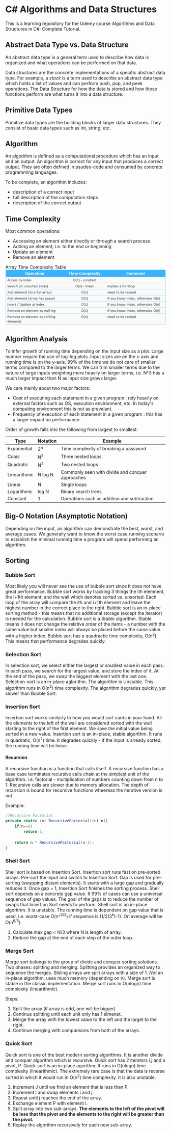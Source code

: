 # C# Algorithms and Data Structures
This is a learning repository for the Udemy course Algorithms and Data Structures in C#: Complete Tutorial.

## Abstract Data Type vs. Data Structure
An abstract data type is a general term used to describe how data is organized and what operations can be performed on that data.

Data structures are the concrete implementations of a specific abstract data type.  For example, a _stack_ is a term used to 
describe an abstract data type which holds a list of values and can perform push, pop, and peek operations.  The Data Structure for 
how the data is stored and how those functions perform are what turns it into a data structure.

## Primitive Data Types
Primitive data types are the building blocks of larger data structures.  They consist of basic data types such as int, string, etc.

## Algorithm
An algorithm is defined as a computational procedure which has an input and an output.  An algorithm is correct for any input that produces a correct output.  They are often defined in psudeo-code and consumed by concrete programming languages.

To be complete, an algorithm includes:
* description of a correct input
* full description of the computation steps
* description of the correct output

## Time Complexity 
Most common operations:
* Accessing an element either directly or through a search process
* Adding an element; i.e. to the end or beginning
* Update an element
* Remove an element 

Array Time Complexity Table
![Array Complexity](res/ArrayTimeComplexityTable.PNG)

## Algorithm Analysis
To infer growth of running time depending on the input size as a plot.  Large number require the use of log-log plots.  Input sizes are on the x-axis and running time is on the y-axis. 99% of the time we do not care of smaller terms compared to the larger terms.  We can trim smaller terms due to the nature of large inputs weighting more heavily on larger terms, i.e. N^3 has a much larger impact than N as input size grows larger.

We care mainly about two major factors: 
* Cost of executing each statement in a given program : rely heavily on external factors such as OS, execution environment, etc.  In today's computing environment this is not as prevelant.
* Frequency of execution of each statement in a given program : this has a larger impact on performance.

Order of growth falls into the following from largest to smallest:

|Type | Notation | Example |
| ---- | -------- | -------------------------------------------------- |
| Exponential | 2<sup>n</sup> | Time complexity of breaking a password|
| Cubic | N<sup>3</sup> | Three nested loops |
| Quadratic | N<sup>2</sup> | Two nested loops |
| Linearithmic | N log N | Commonly seen with divide and conquer approaches |
| Linear | N | Single loops |
| Logarithmic | log N | Binary search trees |
| Constant | 1 | Operations such as addition and subtraction |

## Big-O Notation (Asymptotic Notation)
Depending on the input, an algorithm can demonstrate the best, worst, and average cases.  We generally want to know the worst case running scenario to establish the minimal running time a program will spend performing an algorithm.

## Sorting

### Bubble Sort
Most likely you will never see the use of bubble sort since it does not have great performance.  Bubble sort works by tracking 3 things the ith elemnent, the i+1th element, and the wall which denotes sorted vs. unsorted.  Each loop of the array will compare the ith and i+1th element and leave the highest number in the correct place to the right.  Bubble sort is an in-place sorting method - this means that no additional storage (except the iterator) is needed for the calculation.  Bubble sort is a _Stable_ algorithm.  Stable means it does not change the relative order of the items - a number with the same value but smaller index will always be placed before the same value with a higher index.  Bubble sort has a quadractic time complexity, O(n<sup>2</sup>).  This means that performance degrades quickly.

### Selection Sort
In selection sort, we select either the largest or smallest value in each pass.  In each pass, we search for the largest value, and store the index of it.  At the end of the pass, we swap the biggest element with the last one.  Selection-sort is an in-place aglorithm.  The algorithm is Unstable.  This algorithm runs in O(n<sup>2</sup>) time complexity.  The algorithm degrades quickly, yet slower than Bubble Sort.

### Insertion Sort
Insertion sort works similarly to how you would sort cards in your hand. All the elements to the left of the wall are considered sorted with the wall starting to the right of the first element.  We save the initial value being sorted in a new value.  Insertion sort is an in-place, stable algorithm.  It runs in quadratic, O(n<sup>2</sup>) time.  It degrades quickly - if the input is already sorted, the running time will be linear.

#### Recursion
A recursive function is a function that calls itself.  A recursive function has a base case terminates recursive calls chain at the simplest unit of the algorithm. i.e. factorial - multiplication of numbers counting down from n to 1.  Recursive calls are slower due to memory allocation.  The depth of recursion is bound for recursive functions wheereas the iterative version is not.

Example:

```csharp
//Recursive Factorial
private static int RecursiveFactorial(int n){
    if(n==0)
        return 1;
    
    return n * RecursiveFactorial(n-1);
}
```

### Shell Sort
Shell sort is based on Insertion Sort.  Insertion sort runs fast on pre-sorted arrays.  Pre-sort the input and switch to Insertion Sort.  Gap is used for pre-sorting (swapping distant elements).  It starts with a large gap and gradually reduces it.  Once gap = 1, Insertion Sort finishes the sorting process.  Shell sort depends on a concrete gap value.   It 99% of cases can use a universal sequence of gap values. The goal of the gaps is to reduce the number of swaps that Insertion Sort needs to perform.  Shell sort is an in-place algorithm.  It is unstable. The running time is dependent on gap value that is used.  i.e. worst-case O(n^<sup>3/2</sup>) if sequence is (1/2(3<sup>k</sup>)-1).  On average will be O(n<sup>6/5</sup>).

1. Calculate max gap < N/3 where N is length of array.
2. Reduce the gap at the end of each step of the outer loop.

### Merge Sort
Merge sort belongs to the group of divide and conquer sorting solutions.  Two phases: splitting and merging.  Splitting provides an organized way to sequence the merges. Sibling arrays are split arrays with a size of 1.  *Not* an in-place algorithm, uses much memory (depending on n).  Merge sort is stable in the classic implementation.  Merge sort runs in O(nlogn) time complexity (linearithmic).

Steps:
1. Split the array (if array is odd, one will be bigger)
2. Continue splitting until each unit only has 1 elmenet.
3. Merge the array with the lowest value to the left and the larget to the right.
4.  Continue merging with comparisons from both of the arrays.

### Quick Sort
Quick sort is one of the best modern sorting algorithms.  It is another divide and conquer algorithm which is recursive.  Quick sort has 2 iterators i,j and a pivot, P.  Quick-sort is an in-place agorithm.  It runs in O(nlogn) time complexity (linearithmic).  The extremely rare case is that the data is reverse sorted in which it would run in O(n<sup>2</sup>) time complexity.  It is also unstable.

1. Increment J until we find an element that is less than P.
2. Increment I and swap elements i and j.
3. Repeat until j reaches the end of the array.
4. Exchange element P with element i.
5. Split array into two sub-arrays.
**The elements to the left of the pivot will be less that the pivot and the elements to the right will be greater than the pivot.**
6. Replay the algorithm recursively for each new sub-array.
